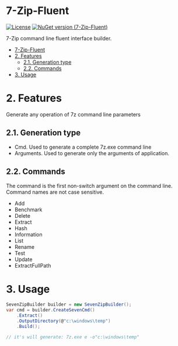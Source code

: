 # 7-Zip-Fluent

[![License](http://img.shields.io/:license-mit-blue.svg)](http://gep13.mit-license.org) [![NuGet version (7-Zip-Fluent)](https://img.shields.io/nuget/v/7-Zip-Fluent.svg?style=flat-square)](https://www.nuget.org/packages/7-Zip-Fluent/)

7-Zip command line fluent interface builder.

<!-- TOC -->

- [7-Zip-Fluent](#7-zip-fluent)
- [2. Features](#2-features)
    - [2.1. Generation type](#21-generation-type)
    - [2.2. Commands](#22-commands)
- [3. Usage](#3-usage)

<!-- /TOC -->

# 2. Features

Generate any operation of 7z command line parameters

## 2.1. Generation type

- Cmd. Used to generate a complete 7z.exe command line
- Arguments. Used to generate only the arguments of application.

## 2.2. Commands

The command is the first non-switch argument on the command line. Command names are not case  sensitive.

- Add
- Benchmark
- Delete
- Extract
- Hash
- Information
- List
- Rename
- Test
- Update
- ExtractFullPath

# 3. Usage

```c#
SevenZipBuilder builder = new SevenZipBuilder();
var cmd = builder.CreateSevenCmd()
    .Extract()
    .OutputDirectory(@"c:\windows\temp")
    .Build();

// it's will generate: 7z.exe e -o"c:\windows\temp"
```